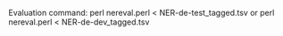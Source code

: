 Evaluation command: 
perl nereval.perl < NER-de-test_tagged.tsv
or
perl nereval.perl < NER-de-dev_tagged.tsv


